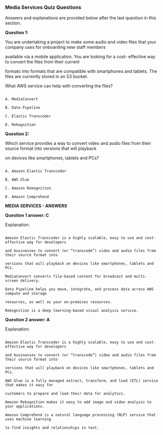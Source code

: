 ### Media Services Quiz Questions


Answers and explanations are provided below after the last question in this section.


**Question 1:**


You are undertaking a project to make some audio and video files that your company uses for onboarding new staff members

available via a mobile application. You are looking for a cost- effective way to convert the files from their current

formats into formats that are compatible with smartphones and tablets. The files are currently stored in an S3 bucket.


What AWS service can help with converting the files?


```

A. MediaConvert

B. Data Pipeline

C. Elastic Transcoder

D. Rekognition

```


**Question 2:**


Which service provides a way to convert video and audio files from their source format into versions that will playback

on devices like smartphones, tablets and PCs?


```

A. Amazon Elastic Transcoder

B. AWS Glue

C. Amazon Rekognition

D. Amazon Comprehend

```


**MEDIA SERVICES - ANSWERS**


**Question 1 answer: C**


Explanation:


```

Amazon Elastic Transcoder is a highly scalable, easy to use and cost-effective way for developers

and businesses to convert (or “transcode”) video and audio files from their source format into

versions that will playback on devices like smartphones, tablets and PCs.

MediaConvert converts file-based content for broadcast and multi-screen delivery.

Data Pipeline helps you move, integrate, and process data across AWS compute and storage

resources, as well as your on-premises resources.

Rekognition is a deep learning-based visual analysis service.

```


**Question 2 answer: A**


Explanation:


```

Amazon Elastic Transcoder is a highly scalable, easy to use and cost-effective way for developers

and businesses to convert (or “transcode”) video and audio files from their source format into

versions that will playback on devices like smartphones, tablets and PCs.

AWS Glue is a fully managed extract, transform, and load (ETL) service that makes it easy for

customers to prepare and load their data for analytics.

Amazon Rekognition makes it easy to add image and video analysis to your applications.

Amazon Comprehend is a natural language processing (NLP) service that uses machine learning

to find insights and relationships in text.

```

